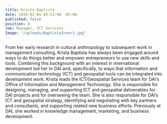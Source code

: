 ```yaml
---
title: Krista Baptista
date: 2016-02-04 09:53:00 -05:00
published: false
position: 0
Job: Manager, ICT Services
Image: "/uploads/BaptistaInner1.jpg"
---
```


From her early research in cultural anthropology to subsequent work in management consulting, Krista Baptista has always been engaged around ways to do things better and empower entrepreneurs to use new skills and tools. Combining this background with an interest in international development led her to DAI and, specifically, to ways that information and communication technology (ICT) and geospatial tools can be integrated into development work. Krista leads the ICT/Geospatial Services team for DAI’s Office of Information and Management Technology. She is responsible for designing, managing, and supporting ICT and geospatial deliverables for DAI projects and for overseeing the team. She is also responsible for DAI’s ICT and geospatial strategy, identifying and negotiating with key partners and consultants, and supporting related new business efforts. Previously at DAI, she worked in knowledge management, marketing, and business development. 